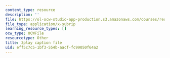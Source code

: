 ```yaml
---
content_type: resource
description: ''
file: https://ol-ocw-studio-app-production.s3.amazonaws.com/courses/res-18-006-calculus-revisited-single-variable-calculus-fall-2010/eff5c7c51bf3554baacffc99050f64a2_dNyLGmiYQY0.vtt
file_type: application/x-subrip
learning_resource_types: []
ocw_type: OCWFile
resourcetype: Other
title: 3play caption file
uid: eff5c7c5-1bf3-554b-aacf-fc99050f64a2
---
```

